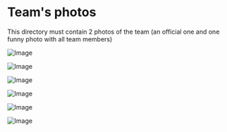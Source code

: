 Team's photos
====

This directory must contain 2 photos of the team (an official one and one funny photo with all team members)

![Image](https://github.com/user-attachments/assets/9ce53b42-2894-4312-9496-4f3f0f23c5ab)

![Image](https://github.com/user-attachments/assets/fb942b3d-8e44-4f22-8dd4-cd30e8ab59a1)

![Image](https://github.com/user-attachments/assets/40aa9b8d-29c2-4a9f-abef-b57b7d10d640)

![Image](https://github.com/user-attachments/assets/ee05e071-fa63-44d3-af40-8c8f2fdc5582)

![Image](https://github.com/user-attachments/assets/f1880133-a1c8-4de5-870a-3caad549bceb)

![Image](https://github.com/user-attachments/assets/2887bd1b-184c-43d9-931d-9e7096f2a602)
